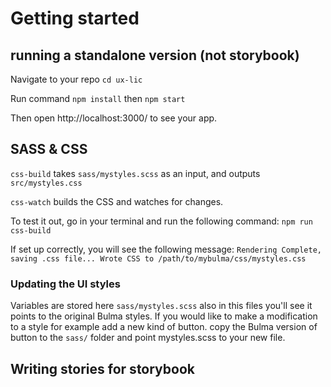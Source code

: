 # Getting started

## running a standalone version (not storybook)

Navigate to your repo
``` cd ux-lic ```

Run command
``` npm install ```
then
``` npm start ```

Then open http://localhost:3000/ to see your app.

## SASS & CSS

`css-build` takes `sass/mystyles.scss` as an input, and outputs `src/mystyles.css`

`css-watch` builds the CSS and watches for changes.

To test it out, go in your terminal and run the following command:
`npm run css-build`

If set up correctly, you will see the following message:
` Rendering Complete, saving .css file...
Wrote CSS to /path/to/mybulma/css/mystyles.css `

### Updating the UI styles

Variables are stored here `sass/mystyles.scss` also in this files you'll see it points to the original Bulma styles. If you would like to make a modification to a style for example add a new kind of button. copy the Bulma version of button to the `sass/` folder and point mystyles.scss to your new file.  

## Writing stories for storybook
